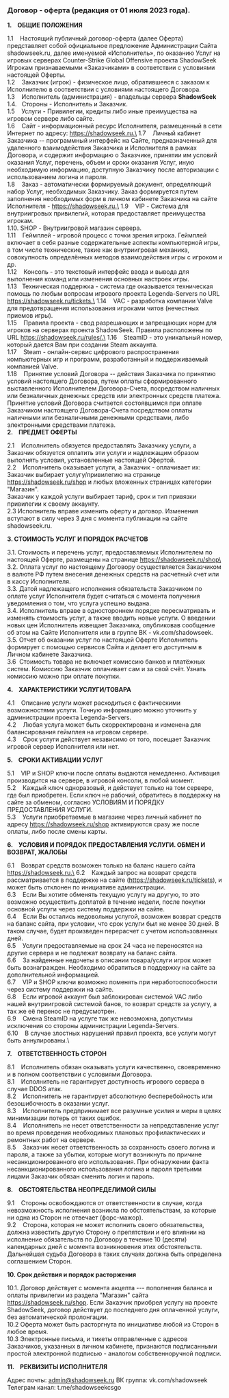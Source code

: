 ### **Договор - оферта (редакция от 01 июля 2023 года).**

**1\.    ОБЩИЕ ПОЛОЖЕНИЯ**

1.1    Настоящий публичный договор-оферта (далее Оферта) представляет собой официальное предложение Администрации Сайта shadowseek.ru, далее именуемой «Исполнитель», по оказанию Услуг на игровых серверах Counter-Strike Global Offensive проекта ShadowSeek Игрокам признаваемыми «Заказчиками» в соответствии с условиями настоящей Оферты.\
1.2    Заказчик (игрок) - физическое лицо, обратившееся с заказом к Исполнителю в соответствии с условиями настоящего Договора.\
1.3    Исполнитель (администрация) - владельцы сервера **ShadowSeek**
1.4.   Стороны - Исполнитель и Заказчик.\
1.5    Услуги - Привилегии, кредиты либо иные преимущества на игровом сервере либо сайте.\
1.6    Сайт - информационный ресурс Исполнителя, размещенный в сети Интернет по адресу: https://shadowseek.ru.\
1.7    Личный кабинет Заказчика -- программный интерфейс на Сайте, предназначенный для удаленного взаимодействия Заказчика и Исполнителя в рамках Договора, и содержит информацию о Заказчике, принятии им условий оказания Услуг, перечень, объем и сроки оказания Услуг, иную необходимую информацию, доступную Заказчику после авторизации с использованием логина и пароля.\
1.8    Заказ - автоматически формируемый документ, определяющий набор Услуг, необходимых Заказчику. Заказ формируется путем заполнения необходимых форм в личном кабинете Заказчика на сайте Исполнителя - https://shadowseek.ru.\
1.9    VIP - Система для внутриигровых привилегий, которая предоставляет преимущества игрокам.\
1.10. SHOP - Внутриигровой магазин сервера.\
1.11    Геймплей - игровой процесс с точки зрения игрока. Геймплей включает в себя разные содержательные аспекты компьютерной игры, в том числе технические, такие как внутриигровая механика, совокупность определённых методов взаимодействия игры с игроком и др.\
1.12    Консоль - это текстовый интерфейс ввода и вывода для выполнения команд или изменения основных настроек игры.\
1.13   Техническая поддержка - система где оказывается техническая помощь по любым вопросам игрового проекта Legenda-Servers по URL https://shadowseek.ru/tickets.\
1.14    VAC - разработка компании Valve для предотвращения использования игроками читов (нечестных приемов игры).\
1.15    Правила проекта - свод разрешающих и запрещающих норм для игроков на серверах проекта ShadowSeek. Правила расположены по URL https://shadowseek.ru/rules/.\
1.16    SteamID - это уникальный номер, который дается Вам при создании Steam аккаунта.\
1.17    Steam - онлайн-сервис цифрового распространения компьютерных игр и программ, разработанный и поддерживаемый компанией Valve.\
1.18    Принятие условий Договора -- действия Заказчика по принятию условий настоящего Договора, путем оплаты сформированного выставленного Исполнителем Договора-Счета, посредством наличных или безналичных денежных средств или электронных средств платежа. Принятие условий Договора считается состоявшимся при оплате Заказчиком настоящего Договора-Счета посредством оплаты наличными или безналичными денежными средствами, либо электронными средствами платежа.\
**2\.    ПРЕДМЕТ ОФЕРТЫ**

2.1    Исполнитель обязуется предоставлять Заказчику услуги, а Заказчик обязуется оплатить эти услуги и надлежащим образом выполнять условия, установленные настоящей Офертой.\
2.2    Исполнитель оказывает услуги, а Заказчик - оплачивает их:\
Заказчик выбирает услугу/привилегию на странице https://shadowseek.ru/shop и любых вложенных страницах категории "Магазин".\
Заказчик у каждой услуги выбирает тариф, срок и тип привязки привилегии к своему аккаунту.\
2.3 Исполнитель вправе изменить оферту и договор. Изменения вступают в силу через 3 дня с момента публикации на сайте shadowseek.ru.

**3\. СТОИМОСТЬ УСЛУГ И ПОРЯДОК РАСЧЕТОВ**

3.1. Стоимость и перечень услуг, предоставляемых Исполнителем по настоящей Оферте, размещены на странице https://shadowseek.ru/shop\
3.2. Оплата услуг по настоящему Договору осуществляется Заказчиком в валюте РФ путем внесения денежных средств на расчетный счет или в кассу Исполнителя.\
3.3. Датой надлежащего исполнения обязательств Заказчиком по оплате услуг Исполнителя будет считаться с момента получения уведомления о том, что услуга успешно выдана.\
3.4. Исполнитель вправе в одностороннем порядке пересматривать и изменять стоимость услуг, а также вводить новые услуги. О введении новых цен Исполнитель извещает Заказчика, опубликовав сообщение об этом на Сайте Исполнителя или в группе ВК - vk.com/shadowseek.\
3.5. Отчет об оказании услуг по настоящей Оферте Исполнитель формирует с помощью сервисов Сайта и делает его доступным в Личном кабинете Заказчика.\
3.6  Стоимость товара не включает комиссию банков и платёжных систем. Комиссию Заказчик оплачивает сам и за свой счёт. Узнать комиссию можно при оплате покупки.

**4\.    ХАРАКТЕРИСТИКИ УСЛУГИ/ТОВАРА**

4.1    Описание услуги может расходиться с фактическими возможностями услуги. Точную информацию можно уточнить у администрации проекта Legenda-Servers.\
4.2    Любая услуга может быть скорректирована и изменена для балансирования геймплея на игровом сервере.\
4.3    Срок услуги действует независимо от того, посещает Заказчик игровой сервер Исполнителя или нет.

**5\.    СРОКИ АКТИВАЦИИ УСЛУГ**

5.1    VIP и SHOP ключи после оплаты выдаются немедленно. Активация производится на сервере, в игровой консоли, в любой момент.\
5.2    Каждый ключ одноразовый, и действует только на том сервере, где был приобретен. Если ключ не рабочий, обратитесь в поддержку на сайте за обменом, согласно УСЛОВИЯМ И ПОРЯДКУ ПРЕДОСТАВЛЕНИЯ УСЛУГИ.\
5.3    Услуги приобретаемые в магазине через личный кабинет по адресу https://shadowseek.ru/shop активируются сразу же после оплаты, либо после смены карты.

**6\.    УСЛОВИЯ И ПОРЯДОК ПРЕДОСТАВЛЕНИЯ УСЛУГИ. ОБМЕН И ВОЗВРАТ, ЖАЛОБЫ**

6.1    Возврат средств возможен только на баланс нашего сайта https://shadowseek.ru.\
6.2    Каждый запрос на возврат средств рассматривается в поддержке на сайте (https://shadowseek.ru/tickets), и может быть отклонен по инициативе администрации.\
6.3    Если Вы хотите обменять текущую услугу на другую, то это возможно осуществить доплатой в течение недели, после покупки основной услуги через систему поддержки на сайте.\
6.4    Если Вы остались недовольны услугой, возможен возврат средств на баланс сайта, при условии, что срок услуги был не менее 30 дней. В таком случае, будет произведен перерасчет с учетом использованных дней.\
6.5    Услуги предоставляемые на срок 24 часа не переносятся на другие сервера и не подлежат возврату на баланс сайта.\
6.6    За найденные недочеты в описании товара/услуги игрок может быть вознагражден. Необходимо обратиться в поддержку на сайте за дополнительной информацией.\
6.7    VIP и SHOP ключи возможно поменять при неработоспособности через систему поддержки на сайте.\
6.8    Если игровой аккаунт был заблокирован системой VAC либо нашей внутриигровой системой банов, то возврат средств за услугу, а так же её перенос не предусмотрен.\
6.9    Смена SteamID на услуге так же невозможна, допустимы исключения со стороны администрации Legenda-Servers.\
6.10    В случае злостных нарушений правил проекта, все услуги могут быть аннулированы.\

**7\.    ОТВЕТСТВЕННОСТЬ СТОРОН**

8.1    Исполнитель обязан оказывать услуги качественно, своевременно и в полном соответствии с условиями Договора.\
8.1    Исполнитель не гарантирует доступность игрового сервера в случае DDOS атак.\
8.2    Исполнитель не гарантирует абсолютную бесперебойность или безошибочность в оказании услуг.\
8.3    Исполнитель предпринимает все разумные усилия и меры в целях минимизации потерь от таких ошибок.\
8.4    Исполнитель не несет ответственности за непредставление услуг во время проведения необходимых плановых профилактических и ремонтных работ на сервере.\
8.5    Заказчик несет ответственность за сохранность своего логина и пароля, а также за убытки, которые могут возникнуть по причине несанкционированного его использования. При обнаружении факта несанкционированного использования логина и пароля третьими лицами Заказчик обязан сменить логин и пароль.

**8\.    ОБСТОЯТЕЛЬСТВА НЕОПРЕДЕЛИМОЙ СИЛЫ**

9.1    Стороны освобождаются от ответственности в случае, когда невозможность исполнения возникла по обстоятельствам, за которые ни одна из Сторон не отвечает (форс-мажор).\
9.2    Сторона, которая не может исполнить своего обязательства, должна известить другую Сторону о препятствии и его влиянии на исполнение обязательств по Договору в течение 10 (десяти) календарных дней с момента возникновения этих обстоятельств. Дальнейшая судьба Договора в таких случаях должна быть определена соглашением Сторон.

**10\. Срок действия и порядок расторжения**

10.1. Договор действует с момента акцепта --- пополнения баланса и оплаты привилегии из раздела "Магазин" сайта https://shadowseek.ru/shop. Если Заказчик приобрел услугу на проекте ShadowSeek, договор действует до последнего дня оплаченной услуги, без автоматической пролонгации.\
10.2 Оферта может быть расторгнута по инициативе любой из Сторон в любое время.\
10.3 Электронные письма, и тикеты отправленные с адресов Заказчиков, указанных в личном кабинете, признаются подписанными простой электронной подписью - аналогом собственноручной подписи.

**11\.    РЕКВИЗИТЫ ИСПОЛНИТЕЛЯ**

Адрес почты: admin@shadowseek.ru
ВК группа: vk.com/shadowseek
Телеграм канал: t.me/shadowseekcsgo
